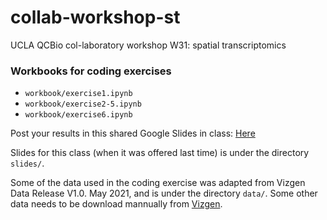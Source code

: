 # collab-workshop-st
UCLA QCBio col-laboratory workshop W31: spatial transcriptomics

### Workbooks for coding exercises
- `workbook/exercise1.ipynb`
- `workbook/exercise2-5.ipynb`
- `workbook/exercise6.ipynb`



Post your results in this shared Google Slides in class: 
[Here](https://docs.google.com/presentation/d/1BJO6ZToXpIzHMMmAR_KNxkT_eZfUxVDnEAvDalDcbEo/edit?usp=sharing)

Slides for this class (when it was offered last time) is under the directory `slides/`.

Some of the data used in the coding exercise was adapted from Vizgen Data Release V1.0. May 2021, and is under the directory `data/`. Some other data needs to be download mannually from [Vizgen](https://info.vizgen.com/mouse-brain-map).



